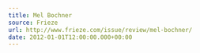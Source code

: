 ```yaml
---
title: Mel Bochner
source: Frieze
url: http://www.frieze.com/issue/review/mel-bochner/
date: 2012-01-01T12:00:00.000+00:00
---
```

